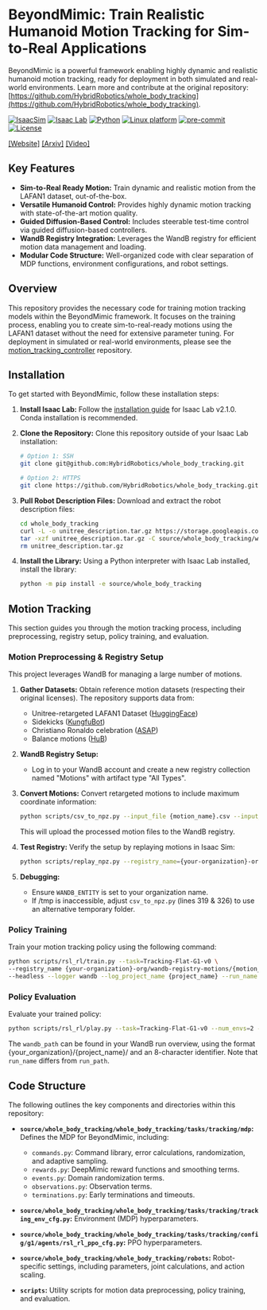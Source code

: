 # BeyondMimic: Train Realistic Humanoid Motion Tracking for Sim-to-Real Applications

BeyondMimic is a powerful framework enabling highly dynamic and realistic humanoid motion tracking, ready for deployment in both simulated and real-world environments.  Learn more and contribute at the original repository: [https://github.com/HybridRobotics/whole_body_tracking](https://github.com/HybridRobotics/whole_body_tracking).

[![IsaacSim](https://img.shields.io/badge/IsaacSim-4.5.0-silver.svg)](https://docs.omniverse.nvidia.com/isaacsim/latest/overview.html)
[![Isaac Lab](https://img.shields.io/badge/IsaacLab-2.1.0-silver)](https://isaac-sim.github.io/IsaacLab)
[![Python](https://img.shields.io/badge/python-3.10-blue.svg)](https://docs.python.org/3/whatsnew/3.10.html)
[![Linux platform](https://img.shields.io/badge/platform-linux--64-orange.svg)](https://releases.ubuntu.com/20.04/)
[![pre-commit](https://img.shields.io/badge/pre--commit-enabled-brightgreen?logo=pre-commit&logoColor=white)](https://pre-commit.com/)
[![License](https://img.shields.io/badge/license-MIT-yellow.svg)](https://opensource.org/license/mit)

[[Website]](https://beyondmimic.github.io/)
[[Arxiv]](https://arxiv.org/abs/2508.08241)
[[Video]](https://youtu.be/RS_MtKVIAzY)

## Key Features

*   **Sim-to-Real Ready Motion:** Train dynamic and realistic motion from the LAFAN1 dataset, out-of-the-box.
*   **Versatile Humanoid Control:** Provides highly dynamic motion tracking with state-of-the-art motion quality.
*   **Guided Diffusion-Based Control:** Includes steerable test-time control via guided diffusion-based controllers.
*   **WandB Registry Integration:** Leverages the WandB registry for efficient motion data management and loading.
*   **Modular Code Structure:** Well-organized code with clear separation of MDP functions, environment configurations, and robot settings.

## Overview

This repository provides the necessary code for training motion tracking models within the BeyondMimic framework. It focuses on the training process, enabling you to create sim-to-real-ready motions using the LAFAN1 dataset without the need for extensive parameter tuning.  For deployment in simulated or real-world environments, please see the [motion_tracking_controller](https://github.com/HybridRobotics/motion_tracking_controller) repository.

## Installation

To get started with BeyondMimic, follow these installation steps:

1.  **Install Isaac Lab:** Follow the [installation guide](https://isaac-sim.github.io/IsaacLab/main/source/setup/installation/index.html) for Isaac Lab v2.1.0.  Conda installation is recommended.
2.  **Clone the Repository:** Clone this repository outside of your Isaac Lab installation:

    ```bash
    # Option 1: SSH
    git clone git@github.com:HybridRobotics/whole_body_tracking.git

    # Option 2: HTTPS
    git clone https://github.com/HybridRobotics/whole_body_tracking.git
    ```

3.  **Pull Robot Description Files:** Download and extract the robot description files:

    ```bash
    cd whole_body_tracking
    curl -L -o unitree_description.tar.gz https://storage.googleapis.com/qiayuanl_robot_descriptions/unitree_description.tar.gz && \
    tar -xzf unitree_description.tar.gz -C source/whole_body_tracking/whole_body_tracking/assets/ && \
    rm unitree_description.tar.gz
    ```

4.  **Install the Library:** Using a Python interpreter with Isaac Lab installed, install the library:

    ```bash
    python -m pip install -e source/whole_body_tracking
    ```

## Motion Tracking

This section guides you through the motion tracking process, including preprocessing, registry setup, policy training, and evaluation.

### Motion Preprocessing & Registry Setup

This project leverages WandB for managing a large number of motions.

1.  **Gather Datasets:** Obtain reference motion datasets (respecting their original licenses).  The repository supports data from:

    *   Unitree-retargeted LAFAN1 Dataset ([HuggingFace](https://huggingface.co/datasets/lvhaidong/LAFAN1_Retargeting_Dataset))
    *   Sidekicks ([KungfuBot](https://kungfu-bot.github.io/))
    *   Christiano Ronaldo celebration ([ASAP](https://github.com/LeCAR-Lab/ASAP))
    *   Balance motions ([HuB](https://hub-robot.github.io/))

2.  **WandB Registry Setup:**

    *   Log in to your WandB account and create a new registry collection named "Motions" with artifact type "All Types".

3.  **Convert Motions:** Convert retargeted motions to include maximum coordinate information:

    ```bash
    python scripts/csv_to_npz.py --input_file {motion_name}.csv --input_fps 30 --output_name {motion_name} --headless
    ```

    This will upload the processed motion files to the WandB registry.

4.  **Test Registry:** Verify the setup by replaying motions in Isaac Sim:

    ```bash
    python scripts/replay_npz.py --registry_name={your-organization}-org/wandb-registry-motions/{motion_name}
    ```

5.  **Debugging:**
    *  Ensure `WANDB_ENTITY` is set to your organization name.
    *  If /tmp is inaccessible, adjust `csv_to_npz.py` (lines 319 & 326) to use an alternative temporary folder.

### Policy Training

Train your motion tracking policy using the following command:

```bash
python scripts/rsl_rl/train.py --task=Tracking-Flat-G1-v0 \
--registry_name {your-organization}-org/wandb-registry-motions/{motion_name} \
--headless --logger wandb --log_project_name {project_name} --run_name {run_name}
```

### Policy Evaluation

Evaluate your trained policy:

```bash
python scripts/rsl_rl/play.py --task=Tracking-Flat-G1-v0 --num_envs=2 --wandb_path={wandb-run-path}
```

The `wandb_path` can be found in your WandB run overview, using the format {your_organization}/{project_name}/ and an 8-character identifier.  Note that `run_name` differs from `run_path`.

## Code Structure

The following outlines the key components and directories within this repository:

*   **`source/whole_body_tracking/whole_body_tracking/tasks/tracking/mdp`:** Defines the MDP for BeyondMimic, including:
    *   `commands.py`: Command library, error calculations, randomization, and adaptive sampling.
    *   `rewards.py`: DeepMimic reward functions and smoothing terms.
    *   `events.py`: Domain randomization terms.
    *   `observations.py`: Observation terms.
    *   `terminations.py`: Early terminations and timeouts.

*   **`source/whole_body_tracking/whole_body_tracking/tasks/tracking/tracking_env_cfg.py`:**  Environment (MDP) hyperparameters.
*   **`source/whole_body_tracking/whole_body_tracking/tasks/tracking/config/g1/agents/rsl_rl_ppo_cfg.py`:** PPO hyperparameters.
*   **`source/whole_body_tracking/whole_body_tracking/robots`:** Robot-specific settings, including parameters, joint calculations, and action scaling.
*   **`scripts`:** Utility scripts for motion data preprocessing, policy training, and evaluation.